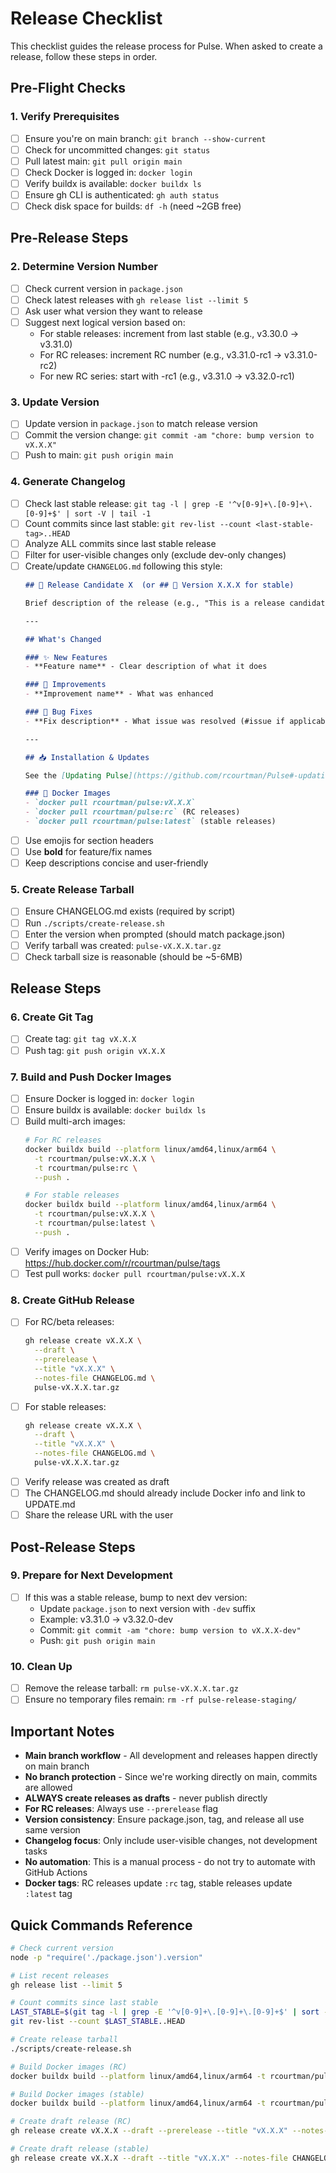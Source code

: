 # Release Checklist

This checklist guides the release process for Pulse. When asked to create a release, follow these steps in order.

## Pre-Flight Checks

### 1. Verify Prerequisites
- [ ] Ensure you're on main branch: `git branch --show-current`
- [ ] Check for uncommitted changes: `git status`
- [ ] Pull latest main: `git pull origin main`
- [ ] Check Docker is logged in: `docker login`
- [ ] Verify buildx is available: `docker buildx ls`
- [ ] Ensure gh CLI is authenticated: `gh auth status`
- [ ] Check disk space for builds: `df -h` (need ~2GB free)

## Pre-Release Steps

### 2. Determine Version Number
- [ ] Check current version in `package.json`
- [ ] Check latest releases with `gh release list --limit 5`
- [ ] Ask user what version they want to release
- [ ] Suggest next logical version based on:
  - For stable releases: increment from last stable (e.g., v3.30.0 → v3.31.0)
  - For RC releases: increment RC number (e.g., v3.31.0-rc1 → v3.31.0-rc2)
  - For new RC series: start with -rc1 (e.g., v3.31.0 → v3.32.0-rc1)

### 3. Update Version
- [ ] Update version in `package.json` to match release version
- [ ] Commit the version change: `git commit -am "chore: bump version to vX.X.X"`
- [ ] Push to main: `git push origin main`

### 4. Generate Changelog
- [ ] Check last stable release: `git tag -l | grep -E '^v[0-9]+\.[0-9]+\.[0-9]+$' | sort -V | tail -1`
- [ ] Count commits since last stable: `git rev-list --count <last-stable-tag>..HEAD`
- [ ] Analyze ALL commits since last stable release
- [ ] Filter for user-visible changes only (exclude dev-only changes)
- [ ] Create/update `CHANGELOG.md` following this style:
  ```markdown
  ## 🧪 Release Candidate X  (or ## 🎉 Version X.X.X for stable)
  
  Brief description of the release (e.g., "This is a release candidate for testing")
  
  ---
  
  ## What's Changed
  
  ### ✨ New Features
  - **Feature name** - Clear description of what it does
  
  ### 🚀 Improvements  
  - **Improvement name** - What was enhanced
  
  ### 🐛 Bug Fixes
  - **Fix description** - What issue was resolved (#issue if applicable)
  
  ---
  
  ## 📥 Installation & Updates
  
  See the [Updating Pulse](https://github.com/rcourtman/Pulse#-updating-pulse) section in README for detailed update instructions.
  
  ### 🐳 Docker Images
  - `docker pull rcourtman/pulse:vX.X.X`
  - `docker pull rcourtman/pulse:rc` (RC releases)
  - `docker pull rcourtman/pulse:latest` (stable releases)
  ```
- [ ] Use emojis for section headers
- [ ] Use **bold** for feature/fix names
- [ ] Keep descriptions concise and user-friendly

### 5. Create Release Tarball
- [ ] Ensure CHANGELOG.md exists (required by script)
- [ ] Run `./scripts/create-release.sh`
- [ ] Enter the version when prompted (should match package.json)
- [ ] Verify tarball was created: `pulse-vX.X.X.tar.gz`
- [ ] Check tarball size is reasonable (should be ~5-6MB)

## Release Steps

### 6. Create Git Tag
- [ ] Create tag: `git tag vX.X.X`
- [ ] Push tag: `git push origin vX.X.X`

### 7. Build and Push Docker Images
- [ ] Ensure Docker is logged in: `docker login`
- [ ] Ensure buildx is available: `docker buildx ls`
- [ ] Build multi-arch images:
  ```bash
  # For RC releases
  docker buildx build --platform linux/amd64,linux/arm64 \
    -t rcourtman/pulse:vX.X.X \
    -t rcourtman/pulse:rc \
    --push .
  ```
  ```bash
  # For stable releases  
  docker buildx build --platform linux/amd64,linux/arm64 \
    -t rcourtman/pulse:vX.X.X \
    -t rcourtman/pulse:latest \
    --push .
  ```
- [ ] Verify images on Docker Hub: https://hub.docker.com/r/rcourtman/pulse/tags
- [ ] Test pull works: `docker pull rcourtman/pulse:vX.X.X`

### 8. Create GitHub Release
- [ ] For RC/beta releases:
  ```bash
  gh release create vX.X.X \
    --draft \
    --prerelease \
    --title "vX.X.X" \
    --notes-file CHANGELOG.md \
    pulse-vX.X.X.tar.gz
  ```
- [ ] For stable releases:
  ```bash
  gh release create vX.X.X \
    --draft \
    --title "vX.X.X" \
    --notes-file CHANGELOG.md \
    pulse-vX.X.X.tar.gz
  ```
- [ ] Verify release was created as draft
- [ ] The CHANGELOG.md should already include Docker info and link to UPDATE.md
- [ ] Share the release URL with the user

## Post-Release Steps

### 9. Prepare for Next Development
- [ ] If this was a stable release, bump to next dev version:
  - Update `package.json` to next version with `-dev` suffix
  - Example: v3.31.0 → v3.32.0-dev
  - Commit: `git commit -am "chore: bump version to vX.X.X-dev"`
  - Push: `git push origin main`

### 10. Clean Up
- [ ] Remove the release tarball: `rm pulse-vX.X.X.tar.gz`
- [ ] Ensure no temporary files remain: `rm -rf pulse-release-staging/`

## Important Notes

- **Main branch workflow** - All development and releases happen directly on main branch
- **No branch protection** - Since we're working directly on main, commits are allowed
- **ALWAYS create releases as drafts** - never publish directly
- **For RC releases**: Always use `--prerelease` flag
- **Version consistency**: Ensure package.json, tag, and release all use same version
- **Changelog focus**: Only include user-visible changes, not development tasks
- **No automation**: This is a manual process - do not try to automate with GitHub Actions
- **Docker tags**: RC releases update `:rc` tag, stable releases update `:latest` tag

## Quick Commands Reference

```bash
# Check current version
node -p "require('./package.json').version"

# List recent releases
gh release list --limit 5

# Count commits since last stable
LAST_STABLE=$(git tag -l | grep -E '^v[0-9]+\.[0-9]+\.[0-9]+$' | sort -V | tail -1)
git rev-list --count $LAST_STABLE..HEAD

# Create release tarball
./scripts/create-release.sh

# Build Docker images (RC)
docker buildx build --platform linux/amd64,linux/arm64 -t rcourtman/pulse:vX.X.X -t rcourtman/pulse:rc --push .

# Build Docker images (stable)
docker buildx build --platform linux/amd64,linux/arm64 -t rcourtman/pulse:vX.X.X -t rcourtman/pulse:latest --push .

# Create draft release (RC)
gh release create vX.X.X --draft --prerelease --title "vX.X.X" --notes-file CHANGELOG.md pulse-vX.X.X.tar.gz

# Create draft release (stable)
gh release create vX.X.X --draft --title "vX.X.X" --notes-file CHANGELOG.md pulse-vX.X.X.tar.gz
```